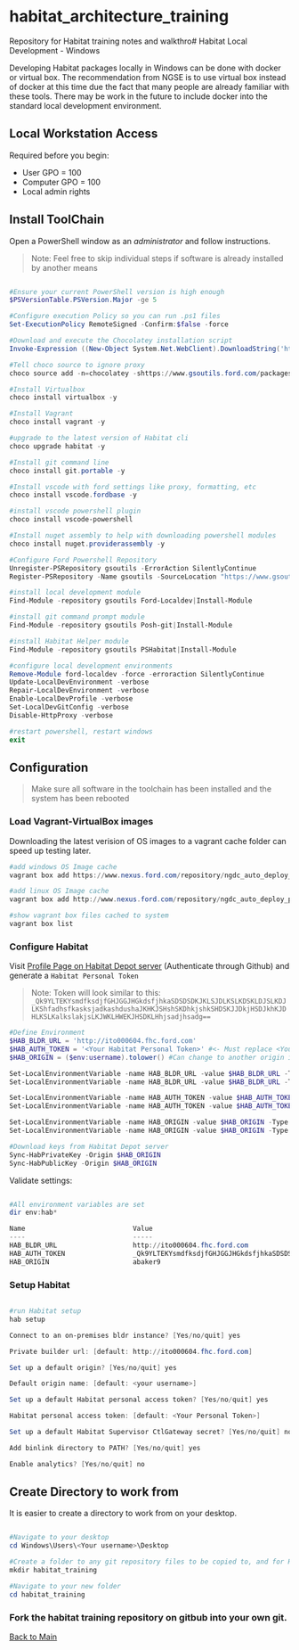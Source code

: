 # habitat_architecture_training
Repository for Habitat training notes and walkthro# Habitat Local Development - Windows

Developing Habitat packages locally in Windows can be done with docker or virtual box. The recommendation from NGSE is to use virtual box instead of docker at this time due the fact that many people are already familiar with these tools. There may be work in the future to include docker into the standard local development environment.

## Local Workstation Access

Required before you begin:

- User GPO = 100
- Computer GPO = 100
- Local admin rights

## Install ToolChain

Open a PowerShell window as an *administrator* and follow instructions.

> Note: Feel free to skip individual steps if software is already installed by another means

```Powershell

#Ensure your current PowerShell version is high enough
$PSVersionTable.PSVersion.Major -ge 5

#Configure execution Policy so you can run .ps1 files
Set-ExecutionPolicy RemoteSigned -Confirm:$false -force

#Download and execute the Chocolatey installation script
Invoke-Expression ((New-Object System.Net.WebClient).DownloadString('https://www.gsoutils.ford.com/files/scripts/install_choco.ps1'))

#Tell choco source to ignore proxy
choco source add -n=chocolatey -shttps://www.gsoutils.ford.com/packages/nuget --bypassproxy

#Install Virtualbox
choco install virtualbox -y

#Install Vagrant
choco install vagrant -y

#upgrade to the latest version of Habitat cli
choco upgrade habitat -y

#Install git command line
choco install git.portable -y

#Install vscode with ford settings like proxy, formatting, etc
choco install vscode.fordbase -y

#install vscode powershell plugin
choco install vscode-powershell

#Install nuget assembly to help with downloading powershell modules
choco install nuget.providerassembly -y

#Configure Ford Powershell Repository
Unregister-PSRepository gsoutils -ErrorAction SilentlyContinue
Register-PSRepository -Name gsoutils -SourceLocation "https://www.gsoutils.ford.com/powershell/nuget"  -InstallationPolicy Trusted

#install local development module
Find-Module -repository gsoutils Ford-Localdev|Install-Module

#install git command prompt module
Find-Module -repository gsoutils Posh-git|Install-Module

#install Habitat Helper module
Find-Module -repository gsoutils PSHabitat|Install-Module

#configure local development environments
Remove-Module ford-localdev -force -erroraction SilentlyContinue
Update-LocalDevEnvironment -verbose
Repair-LocalDevEnvironment -verbose
Enable-LocalDevProfile -verbose
Set-LocalDevGitConfig -verbose
Disable-HttpProxy -verbose

#restart powershell, restart windows
exit

```

## Configuration

> Make sure all software in the toolchain has been installed and the system has been rebooted

### Load Vagrant-VirtualBox images

Downloading the latest verision of OS images to a vagrant cache folder can speed up testing later.

```PowerShell
#add windows OS Image cache
vagrant box add https://www.nexus.ford.com/repository/ngdc_auto_deploy_public_raw_repository/images/vagrant/ford_win2016std_desk_base.json

#add linux OS Image cache
vagrant box add http://www.nexus.ford.com/repository/ngdc_auto_deploy_public_raw_repository/images/vagrant/boxes/sles/sles12sp3.json

#show vagrant box files cached to system
vagrant box list
```

### Configure Habitat

Visit [Profile Page on Habitat Depot server](http://ito000604.fhc.ford.com/#/profile) (Authenticate through Github) and generate a `Habitat Personal Token`

> Note: Token will look similar to this: `_Qk9YLTEKYsmdfksdjfGHJGGJHGkdsfjhkaSDSDSDKJKLSJDLKSLKDSKLDJSLKDJLKShfadhsfkasksjadkashdushaJKHKJSHshSKDhkjshkSHDSKJJDkjHSDJkhKJDHLKSLKalkslakjsLKJWKLHWEKJHSDKLHhjsadjhsadg==`

```PowerShell
#Define Environment
$HAB_BLDR_URL = 'http://ito000604.fhc.ford.com'
$HAB_AUTH_TOKEN = '<Your Habitat Personal Token>' #<- Must replace <Your Habitat Personal Token> with token generated from Habitat Depot server
$HAB_ORIGIN = ($env:username).tolower() #Can change to another origin if needed

Set-LocalEnvironmentVariable -name HAB_BLDR_URL -value $HAB_BLDR_URL -Type User
Set-LocalEnvironmentVariable -name HAB_BLDR_URL -value $HAB_BLDR_URL -Type Current

Set-LocalEnvironmentVariable -name HAB_AUTH_TOKEN -value $HAB_AUTH_TOKEN -Type User
Set-LocalEnvironmentVariable -name HAB_AUTH_TOKEN -value $HAB_AUTH_TOKEN -Type Current

Set-LocalEnvironmentVariable -name HAB_ORIGIN -value $HAB_ORIGIN -Type User
Set-LocalEnvironmentVariable -name HAB_ORIGIN -value $HAB_ORIGIN -Type Current

#Download keys from Habitat Depot server
Sync-HabPrivateKey -Origin $HAB_ORIGIN
Sync-HabPublicKey -Origin $HAB_ORIGIN

```

Validate settings:
```PowerShell

#All environment variables are set
dir env:hab*

Name                           Value
----                           -----
HAB_BLDR_URL                   http://ito000604.fhc.ford.com
HAB_AUTH_TOKEN                 _Qk9YLTEKYsmdfksdjfGHJGGJHGkdsfjhkaSDSDSDKJKLSJDLKSLKDSKLDJSLKDJLKShfadhsfkasksjadkashdushaJKHKJSHshSKDhkjshkSHDSKJJDkjHSDJkhKJD...
HAB_ORIGIN                     abaker9

```
### Setup Habitat
```Powershell

#run Habitat setup
hab setup

Connect to an on-premises bldr instance? [Yes/no/quit] yes

Private builder url: [default: http://ito000604.fhc.ford.com]

Set up a default origin? [Yes/no/quit] yes

Default origin name: [default: <your username>]

Set up a default Habitat personal access token? [Yes/no/quit] yes

Habitat personal access token: [default: <Your Personal Token>]

Set up a default Habitat Supervisor CtlGateway secret? [Yes/no/quit] no

Add binlink directory to PATH? [Yes/no/quit] yes

Enable analytics? [Yes/no/quit] no
```
## Create Directory to work from

It is easier to create a directory to work from on your desktop.

``` Powershell

#Navigate to your desktop
cd Windows\Users\<Your username>\Desktop

#Create a folder to any git repository files to be copied to, and for Habitat Initialise files to be created
mkdir habitat_training

#Navigate to your new folder
cd habitat_training

```

### Fork the habitat training repository on gitbub into your own git. 
[Back to Main](README.md)
